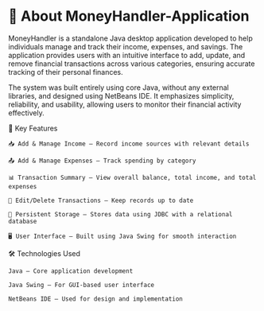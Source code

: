 # 💼 About MoneyHandler-Application
MoneyHandler is a standalone Java desktop application developed to help individuals manage and track their income, expenses, and savings. The application provides users with an intuitive interface to add, update, and remove financial transactions across various categories, ensuring accurate tracking of their personal finances.

The system was built entirely using core Java, without any external libraries, and designed using NetBeans IDE. It emphasizes simplicity, reliability, and usability, allowing users to monitor their financial activity effectively.

🔑 Key Features

    📥 Add & Manage Income – Record income sources with relevant details

    📤 Add & Manage Expenses – Track spending by category

    📊 Transaction Summary – View overall balance, total income, and total expenses

    🧹 Edit/Delete Transactions – Keep records up to date
    
    💾 Persistent Storage – Stores data using JDBC with a relational database

    🖥️ User Interface – Built using Java Swing for smooth interaction

🛠️ Technologies Used

    Java – Core application development

    Java Swing – For GUI-based user interface

    NetBeans IDE – Used for design and implementation
